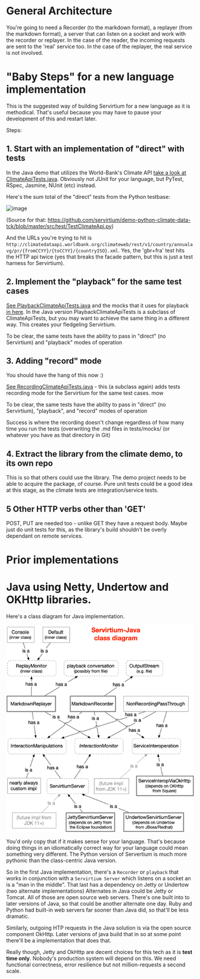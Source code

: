 # General Architecture

You're going to need a Recorder (to the markdown format), a replayer (from the markdown format), a server that can listen on a 
socket and work with the recorder or replayer. In the case of the reader, the incoming requests are sent to the 'real' service too. 
In the case of the replayer, the real service is not involved.  

# "Baby Steps" for a new language implementation

This is the suggested way of building Servirtium for a new language as it is methodical. That's useful because you may 
have to pause your development of this and restart later.

Steps:

## 1. Start with an implementation of "direct" with tests
 
In the Java demo that utilizes the World-Bank's Climate API [take a look at ClimateApiTests.java](https://github.com/servirtium/demo-java-climate-data-tck/blob/master/src/test/java/com/paulhammant/climatedata/ClimateApiTests.java). Obviously not JUnit for your language, but PyTest, RSpec, Jasmine, NUnit (etc) instead. 

Here's the sum total of the "direct" tests from the Python testbase:

![image](https://user-images.githubusercontent.com/82182/71445595-c2d73600-2712-11ea-8e68-81cefac5b9fa.png)

(Source for that: https://github.com/servirtium/demo-python-climate-data-tck/blob/master/src/test/TestClimateApi.py)

And the URLs you're trying to hit is `http://climatedataapi.worldbank.org/climateweb/rest/v1/country/annualavg/pr/{fromCCYY}/{toCCYY}/{countryISO}.xml`. Yes, the 'gbr+fra' test hits the HTTP api twice (yes that breaks the facade pattern, but this is just a test harness for Servirtium).

## 2. Implement the "playback" for the same test cases
 
[See PlaybackClimateApiTests.java](https://github.com/servirtium/demo-java-climate-data-tck/blob/master/src/test/java/com/paulhammant/climatedata/PlaybackClimateApiTests.java) and the mocks that it uses for playback [in here](https://github.com/servirtium/demo-java-climate-data-tck/tree/master/src/test/mocks). In the Java version PlaybackClimateApiTests is a subclass of ClimateApiTests, but you may want to achieve the same thing in a different way.  This creates your fledgeling Servirtium.

To be clear, the same tests have the ability to pass in "direct" (no Servirtium) and "playback" modes of operation

## 3. Adding "record" mode

You should have the hang of this now :)

[See RecordingClimateApiTests.java](https://github.com/servirtium/demo-java-climate-data-tck/blob/master/src/test/java/com/paulhammant/climatedata/RecordingClimateApiTests.java) - this (a subclass again) adds tests recording mode for the Servirtium for the same test cases.
mow

To be clear, the same tests have the ability to pass in "direct" (no Servirtium), "playback", and "record" modes of operation

Success is where the recording doesn't change regardless of how many time you run the tests (overwriting the .md files in tests/mocks/ (or whatever you have as that directory in Git)

## 4. Extract the library from the climate demo, to its own repo

This is so that others could use the library. The demo project needs to be able to acquire the package, of course.  Pure unit tests
could be a good idea at this stage, as the climate tests are integration/service tests.

## 5 Other HTTP verbs other than 'GET'

POST, PUT are needed too - unlike GET they have a request body. Maybe just do unit tests for this, as the library's build shouldn't be
overly dependant on remote services.

# Prior implementations

# Java using Netty, Undertow and OKHttp libraries.

Here's a class diagram for Java implementation.

![the class diagram](servirtium-java-class-diagram.png)

You'd only copy that if it makes sense for your language. That's because doing things in an idiomatically 
correct way for your language could mean something very different. The Python version of Servertium is much more 
pythonic than the class-centric Java version.

So in the first Java implementation, there's a 
`Recorder` or `playback` that works in conjunction with a `Servirtium Server` which listens on a socket an is
a "man in the middle". That last has a dependency on Jetty or Undertow (two alternate implementations) 
Alternates in Java could be Jetty or Tomcat. All of those 
are open source web servers. There's one built into to later versions of Java, so that could be another
alternate one day. Ruby and Python had built-in web servers far sooner than Java did, so that'll be less dramatic.

Similarly, outgoing HTP requests in the Java solution is via the open source component OkHttp. Later versions 
of java build that in so at some point there'll be a implementation that does that.

Really though, Jetty and OkHttp are decent choices for this tech as it is **test time only**. Nobody's production
system will depend on this. We need functional correctness, error resilience but not million-requests a second 
scale. 


